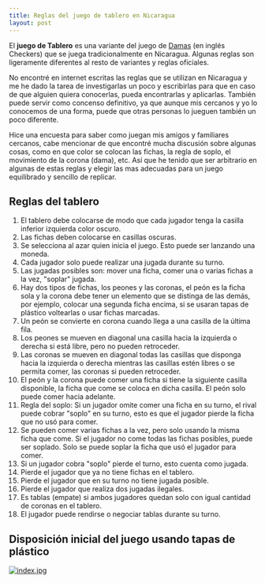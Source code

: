 ```yaml
---
title: Reglas del juego de tablero en Nicaragua
layout: post
---
```


El **juego de Tablero** es una variante del juego de [Damas](https://es.wikipedia.org/wiki/Damas) (en inglés Checkers) que se juega tradicionalmente en Nicaragua. Algunas reglas son ligeramente diferentes al resto de variantes y reglas oficiales.

No encontré en internet escritas las reglas que se utilizan en Nicaragua y me he dado la tarea de investigarlas un poco y escribirlas para que en caso de que alguien quiera conocerlas, pueda encontrarlas y aplicarlas. También puede servir como concenso definitivo, ya que aunque mis cercanos y yo lo conocemos de una forma, puede que otras personas lo jueguen también un poco diferente.

Hice una encuesta para saber como juegan mis amigos y familiares cercanos, cabe mencionar de que encontré mucha discusión sobre algunas cosas, como en que color se colocan las fichas, la regla de soplo, el movimiento de la corona (dama), etc. Así que he tenido que ser arbitrario en algunas de estas reglas y elegir las mas adecuadas para un juego equilibrado y sencillo de replicar.

## Reglas del tablero

1. El tablero debe colocarse de modo que cada jugador tenga la casilla inferior izquierda color oscuro.
2. Las fichas deben colocarse en casillas oscuras.
3. Se selecciona al azar quien inicia el juego. Esto puede ser lanzando una moneda.
4. Cada jugador solo puede realizar una jugada durante su turno.
5. Las jugadas posibles son: mover una ficha, comer una o varias fichas a la vez, "soplar" jugada.
6. Hay dos tipos de fichas, los peones y las coronas, el peón es la ficha sola y la corona debe tener un elemento que se distinga de las demás, por ejemplo, colocar una segunda ficha encima, si se usaran tapas de plástico voltearlas o usar fichas marcadas.
7. Un peón se convierte en corona cuando llega a una casilla de la última fila.
8. Los peones se mueven en diagonal una casilla hacia la izquierda  o derecha si está libre, pero no pueden retroceder.
9. Las coronas se mueven en diagonal todas las casillas que disponga hacia la izquierda o derecha mientras las casillas estén libres o se permita comer, las coronas si pueden retroceder.
10. El peón y la corona puede comer una ficha si tiene la siguiente casilla disponible, la ficha que come se coloca en dicha casilla. El peón solo puede comer hacia adelante.
11. Regla del soplo: Si un jugador omite comer una ficha en su turno, el rival puede cobrar "soplo" en su turno, esto es que el jugador pierde la ficha que no usó para comer.
12. Se pueden comer varias fichas a la vez, pero solo usando la misma ficha que come. Si el jugador no come todas las fichas posibles, puede ser soplado. Solo se puede soplar la ficha que usó el jugador para comer.
13. Si un jugador cobra "soplo" pierde el turno, esto cuenta como jugada.
14. Pierde el jugador que ya no tiene fichas en el tablero.
15. Pierde el jugador que en su turno no tiene jugada posible.
16. Pierde el jugador que realiza dos jugadas ilegales.
17. Es tablas (empate) si ambos jugadores quedan solo con igual cantidad de coronas en el tablero.
18. El jugador puede rendirse o negociar tablas durante su turno.

## Disposición inicial del juego usando tapas de plástico

[![index.jpg](https://i.postimg.cc/yxCKyLTP/index.jpg)](https://postimg.cc/qhwWkXSh)